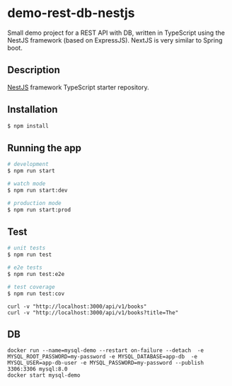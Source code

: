 # demo-rest-db-nestjs
Small demo project for a REST API with DB, written in TypeScript using the NestJS framework (based on ExpressJS). NextJS is very similar to Spring boot.


## Description

[NestJS](https://github.com/nestjs/nest) framework TypeScript starter repository.

## Installation

```bash
$ npm install
```

## Running the app

```bash
# development
$ npm run start

# watch mode
$ npm run start:dev

# production mode
$ npm run start:prod
```

## Test

```bash
# unit tests
$ npm run test

# e2e tests
$ npm run test:e2e

# test coverage
$ npm run test:cov
```

    curl -v "http://localhost:3000/api/v1/books"
    curl -v "http://localhost:3000/api/v1/books?title=The"

## DB

    docker run --name=mysql-demo --restart on-failure --detach  -e MYSQL_ROOT_PASSWORD=my-password -e MYSQL_DATABASE=app-db  -e MYSQL_USER=app-db-user -e MYSQL_PASSWORD=my-password --publish 3306:3306 mysql:8.0
    docker start mysql-demo

